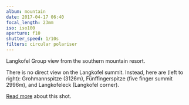 ```yaml
---
album: mountain
date: 2017-04-17 06:40
focal_length: 23mm
iso: iso100
aperture: f10
shutter_speed: 1/10s
filters: circular polariser
---
```


Langkofel Group view from the southern mountain resort.

There is no direct view on the Langkofel summit. Instead, here are (left to right): Grohmannspitze (3126m), Fünffingerspitze (five finger summit 2996m), and Langkofeleck (Langkofel corner).

[Read more](<{% link shutterbug/blog/_posts/2017-06-21-dolomites-photography-sunrise-langkofel.md %}>) about this shot.
